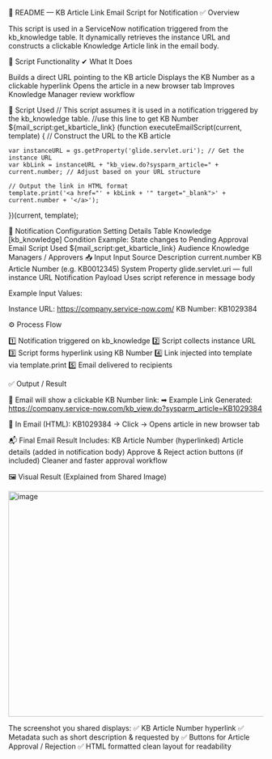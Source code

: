 📘 README — KB Article Link Email Script for Notification
✅ Overview

This script is used in a ServiceNow notification triggered from the kb_knowledge table.
It dynamically retrieves the instance URL and constructs a clickable Knowledge Article link in the email body.

🧩 Script Functionality
✔ What It Does

Builds a direct URL pointing to the KB article
Displays the KB Number as a clickable hyperlink
Opens the article in a new browser tab
Improves Knowledge Manager review workflow

🔧 Script Used
// This script assumes it is used in a notification triggered by the kb_knowledge table. 
//use this line to get KB Number ${mail_script:get_kbarticle_link}
(function executeEmailScript(current, template) {
    // Construct the URL to the KB article
	
    var instanceURL = gs.getProperty('glide.servlet.uri'); // Get the instance URL
    var kbLink = instanceURL + "kb_view.do?sysparm_article=" + current.number; // Adjust based on your URL structure

    // Output the link in HTML format
    template.print('<a href="' + kbLink + '" target="_blank">' + current.number + '</a>');
})(current, template);

📝 Notification Configuration
Setting	Details
Table	Knowledge [kb_knowledge]
Condition	Example: State changes to Pending Approval
Email Script Used	${mail_script:get_kbarticle_link}
Audience	Knowledge Managers / Approvers
📥 Input
Input Source	Description
current.number	KB Article Number (e.g. KB0012345)
System Property	glide.servlet.uri — full instance URL
Notification Payload	Uses script reference in message body

Example Input Values:

Instance URL: https://company.service-now.com/
KB Number: KB1029384

⚙️ Process Flow

1️⃣ Notification triggered on kb_knowledge
2️⃣ Script collects instance URL
3️⃣ Script forms hyperlink using KB Number
4️⃣ Link injected into template via template.print
5️⃣ Email delivered to recipients

✅ Output / Result

📌 Email will show a clickable KB Number link:
➡ Example Link Generated:
https://company.service-now.com/kb_view.do?sysparm_article=KB1029384


📌 In Email (HTML):
KB1029384 → Click → Opens article in new browser tab

📬 Final Email Result Includes:
KB Article Number (hyperlinked)
Article details (added in notification body)
Approve & Reject action buttons (if included)
Cleaner and faster approval workflow

🖼️ Visual Result (Explained from Shared Image)

<img width="733" height="446" alt="image" src="https://github.com/user-attachments/assets/675b3d9b-f121-4c79-8253-bcb964ae05b3" />


The screenshot you shared displays:
✅ KB Article Number hyperlink
✅ Metadata such as short description & requested by
✅ Buttons for Article Approval / Rejection
✅ HTML formatted clean layout for readability
